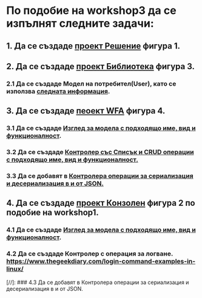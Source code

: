 # По подобие на workshop3 да се изпълнят следните задачи:
## 1. Да се създаде [проект Решение](https://github.com/vakovsky/11/blob/main/mvc/docs/projects.pdf) фигура 1.
## 2. Да се създаде [проект Библиотека](https://github.com/vakovsky/11/blob/main/mvc/docs/projects.pdf) фигура 3.
### 2.1 Да се създаде Модел на потребител(User), като се използва [следната информация](https://www.cyberciti.biz/faq/understanding-etcpasswd-file-format/). 
## 3. Да се създаде [пеоект WFA](https://github.com/vakovsky/11/blob/main/mvc/docs/projects.pdf) фигура 4.
### 3.1 Да се създаде [Изглед за модела с подходящо име, вид и функционалност](https://github.com/vakovsky/11/blob/main/mvc/homework/homework3/FormUserView.png).
### 3.2 Да се създаде [Контролер със Списък и CRUD операции с подходящо име, вид и функционалност.](https://github.com/vakovsky/11/blob/main/mvc/homework/homework3/FormUsers.png)
### 3.3 Да се добавят в [Контролера операции за сериализация и десериализация в и от JSON.](https://github.com/vakovsky/11/blob/main/mvc/homework/homework3/FormUsersWithJSON.png)
## 4. Да се създаде [проект Конзолен](https://github.com/vakovsky/11/blob/main/mvc/docs/projects.pdf) фигура 2 по подобие на workshop1.
### 4.1 Да се създаде [Изглед за модела с подходящо име, вид и функционалност](https://github.com/vakovsky/11/blob/main/mvc/homework/homework3/View.png).
### 4.2 Да се създаде Контролер с операция за логване. https://www.thegeekdiary.com/login-command-examples-in-linux/
[//]: ### 4.3 Да се добавят в Контролера операции за сериализация и десериализация в и от JSON.
